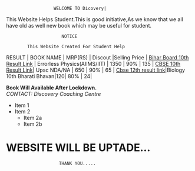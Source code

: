                       WELCOME TO Dicovery|

This Website Helps Student.This is good initiative,As we know that we all have old as well new book which may be useful for student.  
                               
                               
                         NOTICE
                            
            This Website Created For Student Help    
                           
                    


   RESULT       | BOOK NAME |  MRP(RS) | Discout |Selling Price |
   [Bihar Board 10th Result Link](http://biharboardonline.bihar.gov.in/)   | Errorless Physics(AIIMS/IIT) | 1350 | 90% | 135 |
  [ CBSE 10th Result Link](http://cbseresults.nic.in/class10/class10th19.htm/)| Upsc NDA/NA | 650 | 90% | 65 |
  [Cbse 12th result link](http://cbseresults.nic.in/class12/Class12th19.htm/)|Biology 10th Bharati Bhavan|120| 80% | 24|
   
 **Book Will Available After Lockdown.**  
 *CONTACT: Discovery Coaching Centre* 
 * Item 1
* Item 2
  * Item 2a
  * Item 2b
  
#         WEBSITE WILL BE UPTADE...
                        THANK YOU.....
